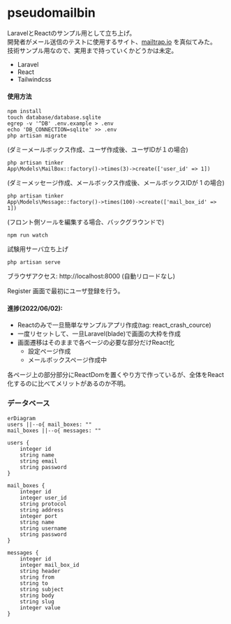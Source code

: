 # pseudomailbin

LaravelとReactのサンプル用として立ち上げ。  
開発者がメール送信のテストに使用するサイト、[mailtrap.io](https://mailtrap.io) を真似てみた。  
技術サンプル用なので、実用まで持っていくかどうかは未定。  

* Laravel
* React
* Tailwindcss

#### 使用方法
```shell
npm install
touch database/database.sqlite
egrep -v '^DB' .env.example > .env
echo 'DB_CONNECTION=sqlite' >> .env
php artisan migrate
```

(ダミーメールボックス作成、ユーザ作成後、ユーザIDが１の場合)
```shell
php artisan tinker
App\Models\MailBox::factory()->times(3)->create(['user_id' => 1])
```

(ダミーメッセージ作成、メールボックス作成後、メールボックスIDが 1 の場合)
```shell
php artisan tinker
App\Models\Message::factory()->times(100)->create(['mail_box_id' => 1])
```

(フロント側ソールを編集する場合、バックグラウンドで)
```shell
npm run watch
```

試験用サーバ立ち上げ
```shell
php artisan serve
```

ブラウザアクセス: http://localhost:8000
(自動リロードなし)

Register 画面で最初にユーザ登録を行う。

#### 進捗(2022/06/02): 
* Reactのみで一旦簡単なサンプルアプリ作成(tag: react_crash_cource)
* 一度リセットして、一旦Laravel(blade)で画面の大枠を作成
* 画面遷移はそのままで各ページの必要な部分だけReact化
  * 設定ページ作成
  * メールボックスページ作成中

各ページ上の部分部分にReactDomを置くやり方で作っているが、全体をReact化するのに比べてメリットがあるのか不明。  

### データベース

```mermaid
erDiagram
users ||--o{ mail_boxes: ""
mail_boxes ||--o{ messages: ""

users {
    integer id
    string name
    string email
    string password
}

mail_boxes {
    integer id
    integer user_id
    string protocol
    string address
    integer port
    string name
    string username
    string password
}

messages {
    integer id
    integer mail_box_id
    string header
    string from
    string to
    string subject
    string body
    string slug
    integer value
}
```

